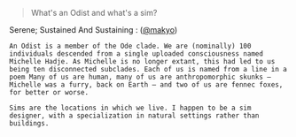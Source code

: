 ---
---

> What's an Odist and what's a sim?

Serene; Sustained And Sustaining
:   ([@makyo](https://cohost.org/makyo))

    An Odist is a member of the Ode clade. We are (nominally) 100 individuals descended from a single uploaded consciousness named Michelle Hadje. As Michelle is no longer extant, this had led to us being ten disconnected subclades. Each of us is named from a line in a poem Many of us are human, many of us are anthropomorphic skunks — Michelle was a furry, back on Earth — and two of us are fennec foxes, for better or worse.

    Sims are the locations in which we live. I happen to be a sim designer, with a specialization in natural settings rather than buildings.


